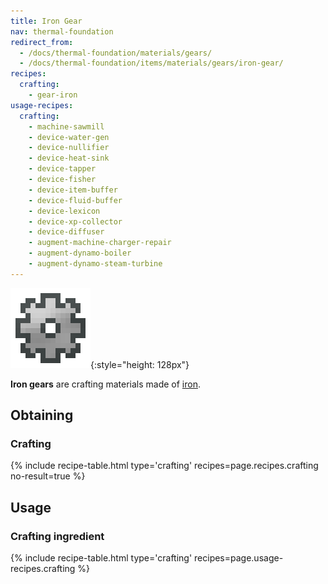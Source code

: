 ```yaml
---
title: Iron Gear
nav: thermal-foundation
redirect_from:
  - /docs/thermal-foundation/materials/gears/
  - /docs/thermal-foundation/items/materials/gears/iron-gear/
recipes:
  crafting:
    - gear-iron
usage-recipes:
  crafting:
    - machine-sawmill
    - device-water-gen
    - device-nullifier
    - device-heat-sink
    - device-tapper
    - device-fisher
    - device-item-buffer
    - device-fluid-buffer
    - device-lexicon
    - device-xp-collector
    - device-diffuser
    - augment-machine-charger-repair
    - augment-dynamo-boiler
    - augment-dynamo-steam-turbine
---
```


![Iron gear](/assets/images/thermal-foundation/gear-iron.png){:style="height: 128px"}


**Iron gears** are crafting materials made of
[iron](https://minecraft.gamepedia.com/Iron_Ingot).


Obtaining
---------

### Crafting
{% include recipe-table.html type='crafting' recipes=page.recipes.crafting no-result=true %}


Usage
-----

### Crafting ingredient
{% include recipe-table.html type='crafting' recipes=page.usage-recipes.crafting %}
